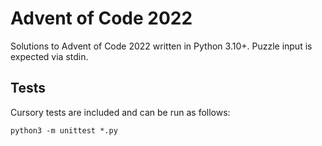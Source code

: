 # Advent of Code 2022

Solutions to Advent of Code 2022 written in Python 3.10+. Puzzle input is expected via stdin.

## Tests

Cursory tests are included and can be run as follows:

```
python3 -m unittest *.py
```

